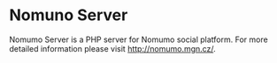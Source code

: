 Nomuno Server
=============

Nomumo Server is a PHP server for Nomumo social platform. For more detailed information please visit http://nomumo.mgn.cz/.

